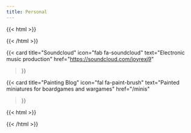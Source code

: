 ```yaml
---
title: Personal
---
```


{{< html >}}
 <div class="cardgrid">
{{< /html >}}

{{< card 
    title="Soundcloud" 
    icon="fab fa-soundcloud" 
    text="Electronic music production" 
    href="https://soundcloud.com/joyrexj9"
>}}

{{< card 
    title="Painting Blog" 
    icon="fal fa-paint-brush" 
    text="Painted miniatures for boardgames and wargames" 
    href="/minis" 
>}}


{{< html >}}
 </div>
{{< /html >}}